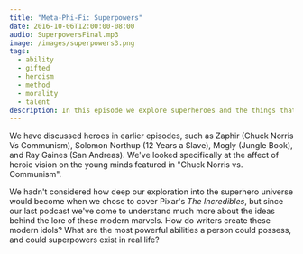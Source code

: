 ```yaml
---
title: "Meta-Phi-Fi: Superpowers"
date: 2016-10-06T12:00:00-08:00
audio: SuperpowersFinal.mp3
image: /images/superpowers3.png
tags: 
  - ability
  - gifted
  - heroism
  - method
  - morality
  - talent
description: In this episode we explore superheroes and the things that make them special, their superpowers.
---
```


We have discussed heroes in earlier episodes, such as Zaphir (Chuck Norris Vs Communism), Solomon Northup (12 Years a Slave), Mogly (Jungle Book), and Ray Gaines (San Andreas). We've looked specifically at the affect of heroic vision on the young minds featured in "Chuck Norris vs. Communism".

We hadn't considered how deep our exploration into the superhero universe would become when we chose to cover Pixar's <em>The Incredibles</em>, but since our last podcast we've come to understand much more about the ideas behind the lore of these modern marvels. How do writers create these modern idols? What are the most powerful abilities a person could possess, and could superpowers exist in real life? 